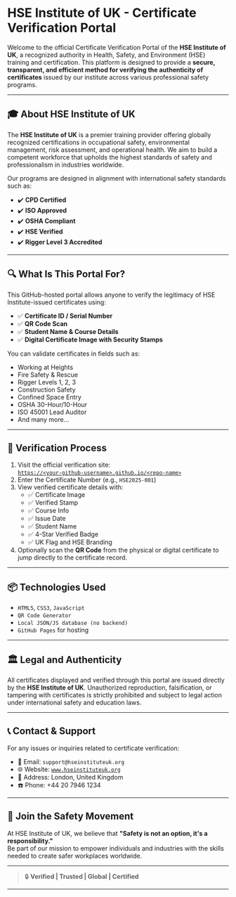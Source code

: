 # HSE Institute of UK - Certificate Verification Portal

Welcome to the official Certificate Verification Portal of the **HSE Institute of UK**, a recognized authority in Health, Safety, and Environment (HSE) training and certification. This platform is designed to provide a **secure, transparent, and efficient method for verifying the authenticity of certificates** issued by our institute across various professional safety programs.

---

## 🎓 About HSE Institute of UK

The **HSE Institute of UK** is a premier training provider offering globally recognized certifications in occupational safety, environmental management, risk assessment, and operational health. We aim to build a competent workforce that upholds the highest standards of safety and professionalism in industries worldwide.

Our programs are designed in alignment with international safety standards such as:

- ✔️ **CPD Certified**
- ✔️ **ISO Approved**
- ✔️ **OSHA Compliant**
- ✔️ **HSE Verified**
- ✔️ **Rigger Level 3 Accredited**

---

## 🔍 What Is This Portal For?

This GitHub-hosted portal allows anyone to verify the legitimacy of HSE Institute-issued certificates using:

- ✅ **Certificate ID / Serial Number**
- ✅ **QR Code Scan**
- ✅ **Student Name & Course Details**
- ✅ **Digital Certificate Image with Security Stamps**

You can validate certificates in fields such as:

- Working at Heights  
- Fire Safety & Rescue  
- Rigger Levels 1, 2, 3  
- Construction Safety  
- Confined Space Entry  
- OSHA 30-Hour/10-Hour  
- ISO 45001 Lead Auditor  
- And many more...

---

## 🔐 Verification Process

1. Visit the official verification site:  
   [`https://<your-github-username>.github.io/<repo-name>`](https://example.com)
2. Enter the Certificate Number (e.g., `HSE2025-001`)
3. View verified certificate details with:
   - ✅ Certificate Image  
   - ✅ Verified Stamp  
   - ✅ Course Info  
   - ✅ Issue Date  
   - ✅ Student Name  
   - ✅ 4-Star Verified Badge  
   - ✅ UK Flag and HSE Branding  
4. Optionally scan the **QR Code** from the physical or digital certificate to jump directly to the certificate record.

---

## 📦 Technologies Used

- `HTML5`, `CSS3`, `JavaScript`
- `QR Code Generator`
- `Local JSON/JS database (no backend)`
- `GitHub Pages` for hosting

---

## 🏛️ Legal and Authenticity

All certificates displayed and verified through this portal are issued directly by the **HSE Institute of UK**. Unauthorized reproduction, falsification, or tampering with certificates is strictly prohibited and subject to legal action under international safety and education laws.

---

## 📞 Contact & Support

For any issues or inquiries related to certificate verification:

- 📧 Email: `support@hseinstituteuk.org`
- 🌐 Website: [`www.hseinstituteuk.org`](https://www.hseinstituteuk.org)
- 📍 Address: London, United Kingdom  
- ☎️ Phone: +44 20 7946 1234

---

## 🤝 Join the Safety Movement

At HSE Institute of UK, we believe that **"Safety is not an option, it's a responsibility."**  
Be part of our mission to empower individuals and industries with the skills needed to create safer workplaces worldwide.

---

> 🔒 **Verified | Trusted | Global | Certified**

---

